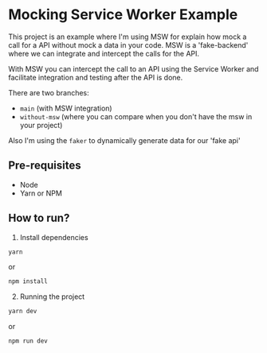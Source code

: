 # Mocking Service Worker Example

This project is an example where I'm using MSW for explain how mock a call for a API without mock a data in your code.
MSW is a 'fake-backend' where we can integrate and intercept the calls for the API.

With MSW you can intercept the call to an API using the Service Worker and facilitate integration and testing after the API is done.

There are two branches:

- `main` (with MSW integration)
- `without-msw` (where you can compare when you don't have the msw in your project)

Also I'm using the `faker` to dynamically generate data for our 'fake api'

## Pre-requisites

- Node
- Yarn or NPM

## How to run?

1. Install dependencies

```sh
yarn
```

or

```sh
npm install
```

2. Running the project

```sh
yarn dev
```

or

```sh
npm run dev
```
